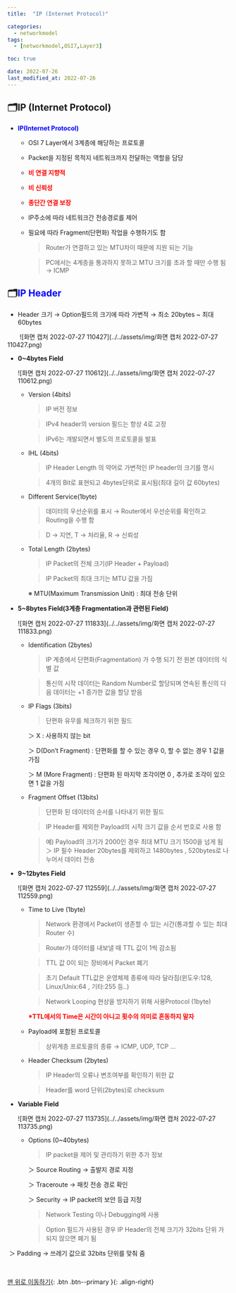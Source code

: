 ```yaml
---
title:  "IP (Internet Protocol)" 

categories:
  - networkmodel
tags:
  - [networkmodel,OSI7,Layer3]

toc: true

date: 2022-07-26
last_modified_at: 2022-07-26
---
```


## 🗂️IP (Internet Protocol)

- <span style="color:blue"><b>IP(Internet Protocol) </b></span>

  - OSI 7 Layer에서 3계층에 해당하는 프로토콜

  - Packet을 지정된 목적지 네트워크까지 전달하는 역할을 담당

  - <span style="color:red"><b>비 연결 지향적</b></span>

  - <span style="color:red"><b>비 신뢰성</b></span>

  - <span style="color:red"><b>종단간 연결 보장</b></span>

  - IP주소에 따라 네트워크간 전송경로를 제어

  - 필요에 따라 Fragment(단편화) 작업을 수행하기도 함 

    > Router가 연결하고 있는 MTU차이 때문에 지원 되는 기능

    > PC에서는 4계층을 통과하지 못하고 MTU 크기를 초과 할 때만 수행 됨 → ICMP

## 🗂️<span style="color:blue"><b>IP Header</b></span>

- Header 크기 → Option필드의 크기에 따라 가변적 → 최소 20bytes ~ 최대 60bytes

　　![화면 캡처 2022-07-27 110427](../../assets/img/화면 캡처 2022-07-27 110427.png)

- <b>0~4bytes Field</b>

  ![화면 캡처 2022-07-27 110612](../../assets/img/화면 캡처 2022-07-27 110612.png)

  - Version (4bits) 

    > IP 버전 정보 

    > IPv4 header의 version 필드는 항상 4로 고정

    > IPv6는 개발되면서 별도의 프로토콜을 발표 

  - IHL (4bits) 

    > IP Header Length 의 약어로 가변적인 IP header의 크기를 명시

    > 4개의 Bit로 표현되고 4bytes단위로 표시됨(최대 길이 값 60bytes)
    
  - Different Service(1byte) 

    > 데이터의 우선순위를 표시 → Router에서 우선순위를 확인하고 Routing을 수행 함

    > D → 지연, T → 처리율, R → 신뢰성

  - Total Length (2bytes) 

    > IP Packet의 전체 크기(IP Header + Payload)

    > IP Packet의 최대 크기는 MTU 값을 가짐 

    ※ MTU(Maximum Transmission Unit) : 최대 전송 단위

- <b>5~8bytes Field(3계층 Fragmentation과 관련된 Field)</b>

  ![화면 캡처 2022-07-27 111833](../../assets/img/화면 캡처 2022-07-27 111833.png)

  - Identification (2bytes) 

    > IP 계층에서 단편화(Fragmentation) 가 수행 되기 전 원본 데이터의 식별 값 

    > 통신의 시작 데이터는 Random Number로 할당되며 연속된 통신의 다음 데이터는 +1 증가한 값을 할당 받음 

  - IP Flags (3bits) 

    > 단편화 유무를 체크하기 위한 필드

    ＞ X : 사용하지 않는 bit 

    ＞ D(Don’t Fragment) : 단편화를 할 수 있는 경우 0, 할 수 없는 경우 1 값을 가짐 

    ＞ M (More Fragment) : 단편화 된 마지막 조각이면 0 , 추가로 조각이 있으면 1 값을 가짐

  - Fragment Offset (13bits) 

    > 단편화 된 데이터의 순서를 나타내기 위한 필드

    > IP Header를 제외한 Payload의 시작 크기 값을 순서 번호로 사용 함

    > 예) Payload의 크기가 2000인 경우 최대 MTU 크기 1500을 넘게 됨 ＞ IP 필수 Header 20bytes를 제외하고 1480bytes , 520bytes로 나누어서 데이터 전송

- <b>9~12bytes Field</b>

  ![화면 캡처 2022-07-27 112559](../../assets/img/화면 캡처 2022-07-27 112559.png)

  - Time to Live (1byte)

    > Network 환경에서 Packet이 생존할 수 있는 시간(통과할 수 있는 최대 Router 수)

    > Router가 데이터를 내보낼 때 TTL 값이 1씩 감소됨

    > TTL 값 0이 되는 장비에서 Packet 폐기

    > 초기 Default TTL값은 운영체제 종류에 따라 달라짐(윈도우:128, Linux/Unix:64 , 기타:255 등..)

    > Network Looping 현상을 방지하기 위해 사용Protocol (1byte) 

    <span style="color:red"><b>*TTL에서의 Time은 시간이 아니고 횟수의 의미로 혼동하지 말자</b></span>

  - Payload에 포함된 프로토콜 

    > 상위계층 프로토콜의 종류 → ICMP, UDP, TCP … 

  - Header Checksum (2bytes) 

    > IP Header의 오류나 변조여부를 확인하기 위한 값

    > Header를 word 단위(2bytes)로 checksum

- <b>Variable Field</b>

  ![화면 캡처 2022-07-27 113735](../../assets/img/화면 캡처 2022-07-27 113735.png)

  - Options (0~40bytes)

    > IP packet을 제어 및 관리하기 위한 추가 정보 

    ＞ Source Routing → 출발지 경로 지정 

    ＞ Traceroute → 패킷 전송 경로 확인 

    ＞ Security → IP packet의 보안 등급 지정

    

    > Network Testing 이나 Debugging에 사용

    > Option 필드가 사용된 경우 IP Header의 전체 크기가 32bits 단위	가 되지 않으면 폐기 됨 

​				＞ Padding → 쓰레기 값으로 32bits 단위를 맞춰 줌

<br>

[맨 위로 이동하기](#){: .btn .btn--primary }{: .align-right}
